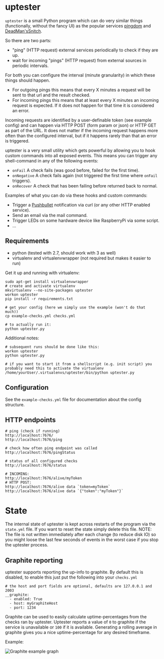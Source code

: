# uptester

`uptester` is a small Python program which can do very similar things (functionally, without the fancy UI) as the popular services [pingdom](https://www.pingdom.com/) and [DeadMan'sSnitch](https://deadmanssnitch.com/).

So there are two parts:
* "ping" (HTTP request) external services periodically to check if they are up.
* wait for incoming "pings" (HTTP request) from external sources in periodic intervals.

For both you can configure the interval (minute granularity) in which these things should happen.
* For outgoing pings this means that every X minutes a request will be sent to that url and the result checked.
* For incoming pings this means that at least every X minutes an incoming request is expected. If it does not happen for that time it is considered an error.

Incoming requests are identified by a user-definable token (see example config) and can happen via HTTP POST (form param or json) or HTTP GET as part of the URL.
It does not matter if the incoming request happens more often than the configured interval, but if it happens rarely than that an error is triggered.

uptester is a very small utility which gets powerful by allowing you to hook custom commands into all exposed events. This means you can trigger any shell-command in any of the following events:
* `onFail` A check fails (was good before, failed for the first time).
* `onNegative` A check fails again (not triggered the first time where `onFail` triggers).
* `onRecover` A check that has been failing before returned back to normal.

Examples of what you can do via these hooks and custom commands:

* Trigger a [Pushbullet](https://www.pushbullet.com/) notification via curl (or any other HTTP enabled service).
* Send an email via the mail command.
* Trigger LEDs on some hardware device like RaspberryPi via some script.
* ...

## Requirements

* python (tested with 2.7, should work with 3 as well)
* virtualenv and virtualenvwrapper (not required but makes it easier to run)

Get it up and running with virtualenv:

	sudo apt-get install virtualenvwrapper
	# create and activate virtualenv
	mkvirtualenv --no-site-packages uptester
	workon uptester
	pip install -r requirements.txt

	# get your config (here we simply use the example (won't do that much))
	cp example-checks.yml checks.yml

	# to actually run it:
	python uptester.py

Additional notes:

	# subsequent runs should be done like this:
	workon uptester
	python uptester.py

	# if you want to start it from a shellscript (e.g. init script) you probably need this to activate the virtualenv
	/home/yourUser/.virtualenvs/uptester/bin/python uptester.py

## Configuration

See the `example-checks.yml` file for documentation about the config structure.

## HTTP endpoints

	# ping (check if running)
    http://localhost:7676/
    http://localhost:7676/ping

    # check how often ping endpoint was called
    http://localhost:7676/pingStatus

    # status of all configured checks
	http://localhost:7676/status    

	# INCOMING:
	http://localhost:7676/alive/myToken
	# HTTP POST:
	http://localhost:7676/alive data `token=myToken`
	http://localhost:7676/alive data `{"token":"myToken"}`

# State

The internal state of uptester is kept across restarts of the program via the `state.yml` file. If you want to reset the state simply delete this file.
NOTE: The file is not written immediately after each change (to reduce disk IO) so you might loose the last few seconds of events in the worst case if you stop the uptester process.

## Graphite reporting

uptester supports reporting the up-info to graphite. By default this is disabled, to enable this just put the following into your `checks.yml`

	# the host and port fields are optional, defaults are 127.0.0.1 and 2003
	__graphite:
	  - enabled: True
	  - host: myGraphiteHost
	  - port: 1234

Graphite can be used to easily calculate uptime-percentages from the checks ran by uptester. Uptester reports a value of `0` to graphite if the service is unavailable or `100` if it is available. Generating a rolling average in graphite gives you a nice uptime-percentage for any desired timeframe.

Example:

![Graphite example graph](https://i.imgur.com/wSEwZK3.png)
